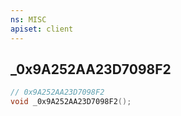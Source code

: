 ```yaml
---
ns: MISC
apiset: client
---
```

## _0x9A252AA23D7098F2

```c
// 0x9A252AA23D7098F2
void _0x9A252AA23D7098F2();
```